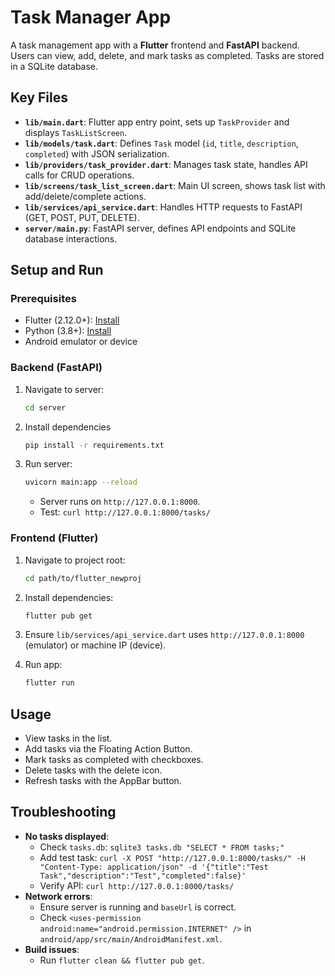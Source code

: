 # Task Manager App

A task management app with a **Flutter** frontend and **FastAPI** backend. Users can view, add, delete, and mark tasks as completed. Tasks are stored in a SQLite database.

## Key Files

- **`lib/main.dart`**: Flutter app entry point, sets up `TaskProvider` and displays `TaskListScreen`.
- **`lib/models/task.dart`**: Defines `Task` model (`id`, `title`, `description`, `completed`) with JSON serialization.
- **`lib/providers/task_provider.dart`**: Manages task state, handles API calls for CRUD operations.
- **`lib/screens/task_list_screen.dart`**: Main UI screen, shows task list with add/delete/complete actions.
- **`lib/services/api_service.dart`**: Handles HTTP requests to FastAPI (GET, POST, PUT, DELETE).
- **`server/main.py`**: FastAPI server, defines API endpoints and SQLite database interactions.

## Setup and Run

### Prerequisites
- Flutter (2.12.0+): [Install](https://flutter.dev/docs/get-started/install)
- Python (3.8+): [Install](https://www.python.org/downloads/)
- Android emulator or device

### Backend (FastAPI)
1. Navigate to server:
   ```bash
   cd server
   ```

1. Install dependencies

   ```bash
   pip install -r requirements.txt
   ```

2. Run server:

   ```bash
   uvicorn main:app --reload
   ```

   - Server runs on `http://127.0.0.1:8000`.
   - Test: `curl http://127.0.0.1:8000/tasks/`

### Frontend (Flutter)

1. Navigate to project root:

   ```bash
   cd path/to/flutter_newproj
   ```

2. Install dependencies:

   ```bash
   flutter pub get
   ```

3. Ensure `lib/services/api_service.dart` uses `http://127.0.0.1:8000` (emulator) or machine IP (device).

4. Run app:

   ```bash
   flutter run
   ```

## Usage

- View tasks in the list.
- Add tasks via the Floating Action Button.
- Mark tasks as completed with checkboxes.
- Delete tasks with the delete icon.
- Refresh tasks with the AppBar button.

## Troubleshooting

- **No tasks displayed**:
  - Check `tasks.db`: `sqlite3 tasks.db "SELECT * FROM tasks;"`
  - Add test task: `curl -X POST "http://127.0.0.1:8000/tasks/" -H "Content-Type: application/json" -d '{"title":"Test Task","description":"Test","completed":false}'`
  - Verify API: `curl http://127.0.0.1:8000/tasks/`
- **Network errors**:
  - Ensure server is running and `baseUrl` is correct.
  - Check `<uses-permission android:name="android.permission.INTERNET" />` in `android/app/src/main/AndroidManifest.xml`.
- **Build issues**:
  - Run `flutter clean && flutter pub get`.
